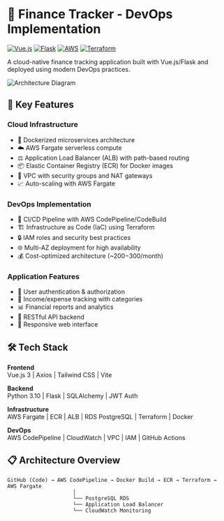 # 🚀 Finance Tracker - DevOps Implementation

[![Vue.js](https://img.shields.io/badge/Vue.js-3.x-4FC08D.svg)](https://vuejs.org/)
[![Flask](https://img.shields.io/badge/Flask-2.x-000000.svg)](https://flask.palletsprojects.com/)
[![AWS](https://img.shields.io/badge/AWS-Fargate-FF9900.svg)](https://aws.amazon.com/)
[![Terraform](https://img.shields.io/badge/Terraform-1.x-623CE4.svg)](https://www.terraform.io/)

A cloud-native finance tracking application built with Vue.js/Flask and deployed using modern DevOps practices.

![Architecture Diagram](https://via.placeholder.com/800x500.png?text=Microservices+Architecture+Diagram)

## 🌟 Key Features

### Cloud Infrastructure
- 🐳 Dockerized microservices architecture
- ☁️ AWS Fargate serverless compute
- ⚖️ Application Load Balancer (ALB) with path-based routing
- 📦 Elastic Container Registry (ECR) for Docker images
- 🔐 VPC with security groups and NAT gateways
- 📈 Auto-scaling with AWS Fargate

### DevOps Implementation
- 🔄 CI/CD Pipeline with AWS CodePipeline/CodeBuild
- 🏗 Infrastructure as Code (IaC) using Terraform
- 🔒 IAM roles and security best practices
- 🌐 Multi-AZ deployment for high availability
- 💰 Cost-optimized architecture (~$200-$300/month)

### Application Features
- 👤 User authentication & authorization
- 💸 Income/expense tracking with categories
- 📊 Financial reports and analytics
- 🔄 RESTful API backend
- 📱 Responsive web interface

## 🛠 Tech Stack

**Frontend**  
Vue.js 3 | Axios | Tailwind CSS | Vite

**Backend**  
Python 3.10 | Flask | SQLAlchemy | JWT Auth

**Infrastructure**  
AWS Fargate | ECR | ALB | RDS PostgreSQL | Terraform | Docker

**DevOps**  
AWS CodePipeline | CloudWatch | VPC | IAM | GitHub Actions

## 📋 Architecture Overview

```plaintext
GitHub (Code) → AWS CodePipeline → Docker Build → ECR → Terraform → AWS Fargate
                     │
                     └── PostgreSQL RDS
                     └── Application Load Balancer
                     └── CloudWatch Monitoring
